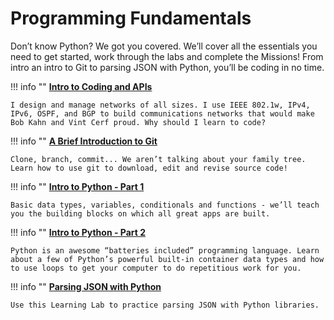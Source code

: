 # Programming Fundamentals

Don’t know Python? We got you covered. We’ll cover all the essentials you need to get started, work through the labs and complete the Missions! From intro an intro to Git to parsing JSON with Python, you’ll be coding in no time.

!!! info ""
    **[Intro to Coding and APIs](intro-coding-and-apis/0-intro.md)**

    I design and manage networks of all sizes. I use IEEE 802.1w, IPv4, IPv6, OSPF, and BGP to build communications networks that would make Bob Kahn and Vint Cerf proud. Why should I learn to code?

!!! info ""
    **[A Brief Introduction to Git](git-basic-workflows/0-intro.md)**

    Clone, branch, commit... We aren’t talking about your family tree. Learn how to use git to download, edit and revise source code!

!!! info ""
    **[Intro to Python - Part 1](intro-python-part1/0-intro.md)**

    Basic data types, variables, conditionals and functions - we’ll teach you the building blocks on which all great apps are built.

!!! info ""
    **[Intro to Python - Part 2](intro-python-part2/0-intro.md)**

    Python is an awesome “batteries included” programming language. Learn about a few of Python’s powerful built-in container data types and how to use loops to get your computer to do repetitious work for you.

!!! info ""
    **[Parsing JSON with Python](parsing-json-python/0-intro.md)**

    Use this Learning Lab to practice parsing JSON with Python libraries.
